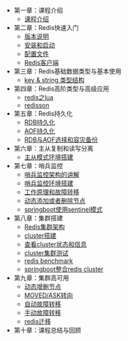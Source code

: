 * 第一章：课程介绍
    - [课程介绍](a-10000.md)
* 第二章：Redis快速入门
    - [版本说明](a-10002.md)
    - [安装和启动](a-10001.md)
    - [配置文件](a-10003.md)
    - [Redis客户端](a-10004.md)
* 第三章：Redis基础数据类型与基本使用
    - [key & string 类型结构](a-10027.md)
* 第四章：Redis高阶类型与高级应用
    - [redis之lua](a-10005.md)
    - [redisson](a-10006.md)
* 第五章：Redis持久化
    - [RDB持久化](a-10007.md)
    - [AOF持久化](a-10008.md)
    - [RDB与AOF选择和容灾备份](a-10009.md)
* 第六章：主从复制和读写分离
    - [主从模式环境搭建](a-10010.md)
* 第七章：哨兵监控
    - [哨兵监控架构的讲解](a-10011.md)
    - [哨兵监控环境搭建](a-10012.md)
    - [工作原理和故障转移](a-10013.md)
    - [动态添加或者删除节点](a-10014.md)
    - [springboot使用sentinel模式](a-10015.md)
* 第八章：集群搭建
    - [Redis集群架构](a-10016.md)
    - [cluster搭建](a-10017.md)
    - [查看cluster状态和信息](a-10018.md)
    - [cluster集群测试](a-10019.md)
    - [redis benchmark](a-10020.md)
    - [springboot整合redis cluster](a-10021.md)
* 第九章：集群高可用
    - [动态增删节点](a-10022.md)
    - [MOVED/ASK转向](a-10023.md)
    - [自动故障转移](a-10024.md)
    - [手动故障转移](a-10025.md)
    - [redis迁移](a-10026.md)
* 第十章：课程总结与回顾


























